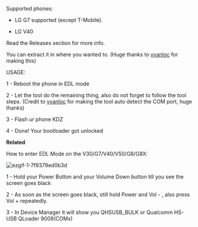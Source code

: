  
Supported phones:

* LG G7 supported (except T-Mobile).


* LG V40 


Read the Releases section for more info.

You can extract it in where you wanted to. (Huge thanks to [vvanloc](https://github.com/vvanloc) for making this) 

USAGE:

1 - Reboot the phone in EDL mode

2 - Let the tool do the remaining thing, also do not forget to follow the tool steps. (Credit to [vvanloc](https://github.com/vvanloc) for making the tool auto detect the COM port, huge thanks)

3 - Flash ur phone KDZ 

4 - Done! Your bootloader got unlocked



**Related**

How to enter EDL Mode on the V30/G7/V40/V50/G8/G8X:

![ezgif-1-7f9379ed0b3d](https://user-images.githubusercontent.com/60842977/132087777-a1b574f9-399b-485f-874b-0c536166055b.gif)

1 - Hold your Power Button and your Volume Down button till you see the screen goes black

2 - As soon as the screen goes black, still hold Power and Vol - , also press Vol + repeatedly.

3 - In Device Manager it will show you QHSUSB_BULK or Qualcomm HS-USB QLoader 9008(COMx)
